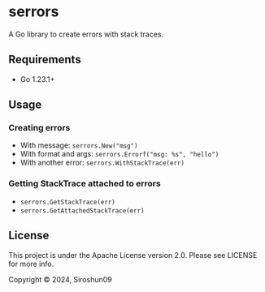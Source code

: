 # serrors

A Go library to create errors with stack traces.

## Requirements

- Go 1.23.1+

## Usage

### Creating errors

- With message: `serrors.New("msg")`
- With format and args: `serrors.Errorf("msg: %s", "hello")`
- With another error: `serrors.WithStackTrace(err)`

### Getting StackTrace attached to errors

- `serrors.GetStackTrace(err)`
- `serrors.GetAttachedStackTrace(err)` 

## License

This project is under the Apache License version 2.0. Please see LICENSE for more info.

Copyright © 2024, Siroshun09

